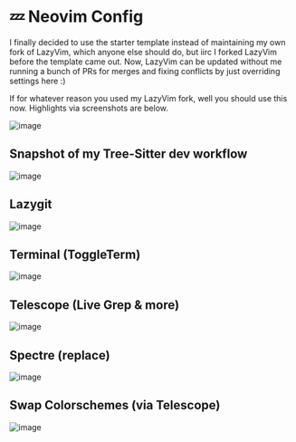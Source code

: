 # 💤 Neovim Config

I finally decided to use the starter template instead of maintaining my own fork
of LazyVim, which anyone else should do, but iirc I forked LazyVim before the
template came out. Now, LazyVim can be updated without me running a bunch of
PRs for merges and fixing conflicts by just overriding settings here :)

If for whatever reason you used my LazyVim fork, well you should use this now.
Highlights via screenshots are below.

![image](https://user-images.githubusercontent.com/29718261/218633577-99753269-7c96-4920-8cf7-83c566de09d8.png)

## Snapshot of my Tree-Sitter dev workflow

![image](https://user-images.githubusercontent.com/29718261/218633047-55980754-49fe-4e11-9c8e-516ac8844ae2.png)

## Lazygit

![image](https://user-images.githubusercontent.com/29718261/218633151-f475327a-d21b-4ad6-9c91-df19e902bfce.png)

## Terminal (ToggleTerm)

![image](https://user-images.githubusercontent.com/29718261/218633347-a11d8213-baa4-4465-92c0-55d0284b206e.png)

## Telescope (Live Grep & more)

![image](https://user-images.githubusercontent.com/29718261/218633394-5c856a14-cce6-4b3f-b98f-5aa266e3fa57.png)

## Spectre (replace)

![image](https://user-images.githubusercontent.com/29718261/218633464-e780dc79-ee71-4850-8a9a-724a50d81401.png)

## Swap Colorschemes (via Telescope)

![image](https://user-images.githubusercontent.com/29718261/218633755-5e14d79a-7928-48d7-bf99-83735a98713d.png)
